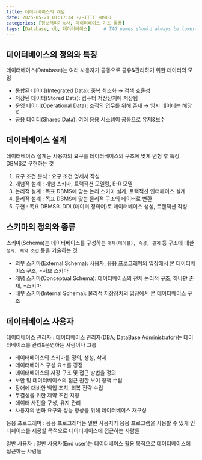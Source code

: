 ```yaml
---
title: 데이터베이스의 개념
date: 2025-05-21 01:17:44 +/-TTTT +0900
categories: [정보처리기능사, 데이터베이스 기초 활용]
tags: [Database, db, 데이터베이스]     # TAG names should always be lowercase
---
```


## 데이터베이스의 정의와 특징
데이터베이스(Database)는 여러 사용자가 공동으로 공유&관리하기 위한 데이터의 모임
* 통합된 데이터(Integrated Data): 중복 최소화 → 검색 효율성
* 저장된 데이터(Stored Dats): 컴퓨터 저장장치에 저장됨
* 운영 데이터(Operational Data): 조직의 업무를 위해 존재 → 임시 데이터는 해당 X
* 공용 데이터(Shared Data): 여러 응용 시스템이 공동으로 유지&보수

## 데이터베이스 설계
데이터베이스 설계는 사용자의 요구를 데이터베이스의 구조에 맞게 변형 후 특정 DBMS로 구현하는 것

1. 요구 조건 분석
: 요구 조건 명세서 작성
2. 개념적 설계
: 개념 스키마, 트랙잭션 모델링, E-R 모델
3. 논리적 설계
: 목표 DBMS에 맞는 논리 스키마 설계, 트랙잭션 인터페이스 설계
4. 물리적 설계
: 목표 DBMS에 맞는 물리적 구조의 데이터로 변환
5. 구현
: 목표 DBMS의 DDL(데이터 정의어)로 데이터베이스 생성, 트랜잭션 작성

## 스키마의 정의와 종류
스키마(Schema)는 데이터베이스를 구성하는 `개체(테이블), 속성, 관계` 등 구조에 대한 `정의, 제약 조건` 등을 기술하는 것
* 외부 스키마(External Schema): 사용자, 응용 프로그래머의 입장에서 본 데이터베이스 구조, =서브 스키마
* 개념 스키마(Conceptual Schema): 데이터베이스의 전체 논리적 구조, 하나만 존재, =스키마
* 내부 스키마(Internal Schema): 물리적 저장장치의 입장에서 본 데이터베이스 구조

## 데이터베이스 사용자
데이터베이스 관리자
: 데이터베이스 관리자(DBA; DataBase Administrator)는 데이터베이스를 관리&운영하는 사람이나 그룹
* 테이터베이스의 스키마를 정의, 생성, 삭제
* 데이터베이스 구성 요소를 경정
* 데이터베이스의 저장 구조 및 접근 방법을 정의
* 보안 및 데이터베이스의 접근 권한 부여 정책 수립
* 장애에 대비한 백업 조치, 회복 전략 수립
* 무결성을 위한 제약 조건 지정
* 데이터 사전을 구성, 유지 관리
* 사용자의 변화 요구와 성능 향상을 위해 데이터베이스 재구성

응용 프로그래머
: 응용 프로그래머는 일반 사용자가 응용 프로그램을 사용할 수 있게 인터페이스를 제공할 목적으로 데이터베이스에 접근하는 사람들

일반 사용자
: 일반 사용자(End user)는 데이터베이스 활용 목적으로 데이터베이스에 접근하는 사람들